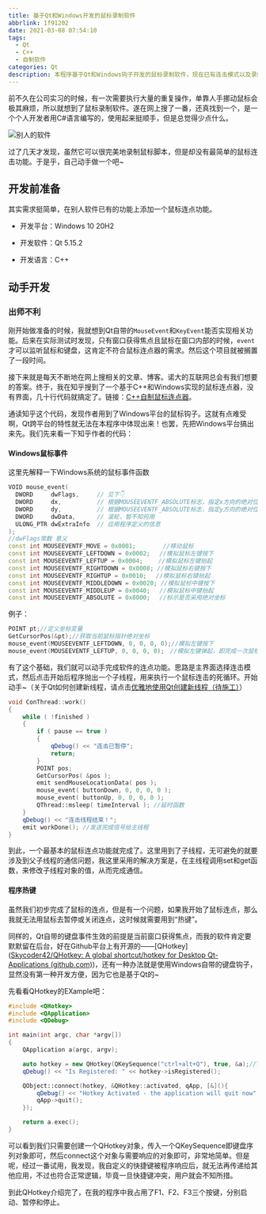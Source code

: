 ```yaml
---
title: 基于Qt和Windows开发的鼠标录制软件
abbrlink: 1f91202
date: 2021-03-08 07:54:10
tags:
  - Qt
  - C++
  - 自制软件
categories: Qt
description: 本程序基于Qt和Windows钩子开发的鼠标录制软件，现在已有连击模式以及录制脚本模式，且使用了多线程模式，所有操作均在子线程完成。
---
```


前不久在公司实习的时候，有一次需要执行大量的重复操作，单靠人手挪动鼠标会极其麻烦，所以就想到了鼠标录制软件。遂在网上搜了一番，还真找到一个，是一个个人开发者用C#语言编写的，使用起来挺顺手，但是总觉得少点什么。

![别人的软件](https://gitee.com/yzeven/blog-pic/raw/master//image/1615719995-a96d86.png)

过了几天才发现，虽然它可以很完美地录制鼠标脚本，但是却没有最简单的鼠标连击功能。于是乎，自己动手做一个吧~

## 开发前准备

其实需求挺简单，在别人软件已有的功能上添加一个鼠标连点功能。

- 开发平台：Windows 10 20H2

- 开发软件：Qt 5.15.2

- 开发语言：C++

## 动手开发

### 出师不利

刚开始做准备的时候，我就想到Qt自带的`MouseEvent`和`KeyEvent`能否实现相关功能。后来在实际测试时发现，只有窗口获得焦点且鼠标在窗口内部的时候，`event`才可以监听鼠标和键盘，这肯定不符合鼠标连点器的需求。然后这个项目就被搁置了一段时间。

接下来就是每天不断地在网上搜相关的文章、博客。诺大的互联网总会有我们想要的答案。终于，我在知乎搜到了一个基于C++和Windows实现的鼠标连点器，没有界面，几十行代码就搞定了。链接：[C++自制鼠标连点器](https://zhuanlan.zhihu.com/p/144930696)。

通读知乎这个代码，发现作者用到了Windows平台的鼠标钩子。这就有点难受啊，Qt跨平台的特性就无法在本程序中体现出来！也罢，先把Windows平台搞出来先。我们先来看一下知乎作者的代码：



#### Windows鼠标事件

这里先解释一下Windows系统的鼠标事件函数

```c++
VOID mouse_event(
  DWORD     dwFlags,     // 见下👇
  DWORD     dx,          // 根据MOUSEEVENTF_ABSOLUTE标志，指定x方向的绝对位置或相对位置
  DWORD     dy,          // 根据MOUSEEVENTF_ABSOLUTE标志，指定y方向的绝对位置或相对位置
  DWORD     dwData,      // 滚轮，暂不知何用
  ULONG_PTR dwExtraInfo  // 应用程序定义的信息
);
//dwFlags常数 意义
const int MOUSEEVENTF_MOVE = 0x0001;      　//移动鼠标
const int MOUSEEVENTF_LEFTDOWN = 0x0002; 　//模拟鼠标左键按下
const int MOUSEEVENTF_LEFTUP = 0x0004; 　　//模拟鼠标左键抬起
const int MOUSEEVENTF_RIGHTDOWN = 0x0008; //模拟鼠标右键按下
const int MOUSEEVENTF_RIGHTUP = 0x0010; 　//模拟鼠标右键抬起
const int MOUSEEVENTF_MIDDLEDOWN = 0x0020; //模拟鼠标中键按下
const int MOUSEEVENTF_MIDDLEUP = 0x0040; 　//模拟鼠标中键抬起
const int MOUSEEVENTF_ABSOLUTE = 0x8000; 　//标示是否采用绝对坐标
```

例子：

```c++
POINT pt;//定义坐标变量
GetCursorPos(&pt);//获取当前鼠标指针绝对坐标
mouse_event(MOUSEEVENTF_LEFTDOWN, 0, 0, 0, 0);//模拟左键按下
mouse_event(MOUSEEVENTF_LEFTUP, 0, 0, 0, 0);　//模拟左键弹起，即完成一次鼠标点击
```



有了这个基础，我们就可以动手完成软件的连点功能。思路是主界面选择连击模式，然后点击开始后程序抛出一个子线程，用来执行一个鼠标连击的死循环。开始动手~（关于Qt如何创建新线程，请点击[优雅地使用Qt创建新线程（待施工）]()）

```c++
void ConThread::work()
{
    while ( !finished )
    {
        if ( pause == true )
        {
            qDebug() << "连击已暂停";
            return;
        }
        POINT pos;
        GetCursorPos( &pos );
        emit sendMouseLocationData( pos );
        mouse_event( buttonDown, 0, 0, 0, 0 );
        mouse_event( buttonUp, 0, 0, 0, 0 );
        QThread::msleep( timeInterval ); //延时函数
    }
    qDebug() << "连击线程结束！";
    emit workDone(); //发送完成信号给主线程
}
```

到此，一个最基本的鼠标连点功能就完成了。这里用到了子线程，无可避免的就要涉及到父子线程的通信问题，我这里采用的解决方案是，在主线程调用set和get函数，来修改子线程对象的值，从而完成通信。

#### 程序热键

虽然我们初步完成了鼠标的连点，但是有一个问题，如果我开始了鼠标连点，那么我就无法用鼠标去暂停或关闭连点，这时候就需要用到“热键”。

同样的，Qt自带的键盘事件生效的前提是当前窗口获得焦点，而我的软件肯定要默默留在后台，好在Github平台上有开源的——[QHotkey]([Skycoder42/QHotkey: A global shortcut/hotkey for Desktop Qt-Applications (github.com)](https://github.com/Skycoder42/QHotkey))，还有一种办法就是使用Windows自带的键盘钩子，显然没有第一种开发方便，因为它也是基于Qt的~

先看看QHotkey的EXample吧：

```cpp
#include <QHotkey>
#include <QApplication>
#include <QDebug>

int main(int argc, char *argv[])
{
	QApplication a(argc, argv);

	auto hotkey = new QHotkey(QKeySequence("ctrl+alt+Q"), true, &a);//The hotkey will be automatically registered
	qDebug() << "Is Registered: " << hotkey->isRegistered();

	QObject::connect(hotkey, &QHotkey::activated, qApp, [&](){
		qDebug() << "Hotkey Activated - the application will quit now";
		qApp->quit();
	});

	return a.exec();
}
```

可以看到我们只需要创建一个QHotkey对象，传入一个QKeySequence即键盘序列对象即可，然后connect这个对象与需要响应的对象即可，非常地简单。但是呢，经过一番试用，我发现，我自定义的快捷键被程序响应后，就无法再传递给其他应用，不过也符合正常逻辑，毕竟一旦快捷键冲突，用户就会不知所措。

到此QHotkey介绍完了，在我的程序中我占用了F1、F2、F3三个按键，分别启动、暂停和停止。
